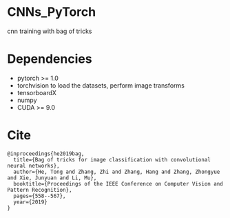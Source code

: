 # CNNs_PyTorch
 cnn training with bag of tricks

# Dependencies
- pytorch >= 1.0
- torchvision to load the datasets, perform image transforms
- tensorboardX 
- numpy 
- CUDA >= 9.0


# Cite 

```
@inproceedings{he2019bag,
  title={Bag of tricks for image classification with convolutional neural networks},
  author={He, Tong and Zhang, Zhi and Zhang, Hang and Zhang, Zhongyue and Xie, Junyuan and Li, Mu},
  booktitle={Proceedings of the IEEE Conference on Computer Vision and Pattern Recognition},
  pages={558--567},
  year={2019}
}
```